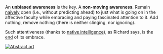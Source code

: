 An **unbiased awareness** is the key. A **non-moving awareness**. Remain [naively](#naivete) open (i.e., without predicting ahead) to just what is going on in the affective faculty while embracing and paying fascinated attention to it. Add nothing, remove nothing (there is neither clinging, nor ignoring).

Such attentiveness (thanks to [native intelligence](#intelligence)), as Richard says, is the [end](#choice) of its embrace.

[![Abstract art](https://pbs.twimg.com/media/Gb0V1xcXUAAou0_?format=jpg&name=medium)](https://x.com/sridca/status/1854663052773196164)